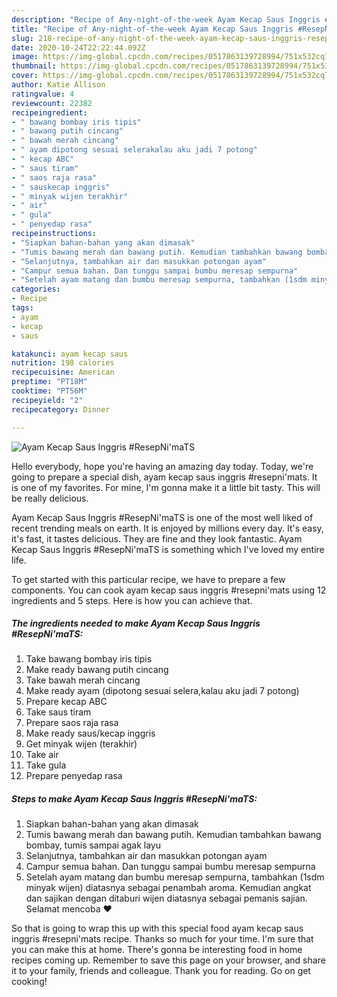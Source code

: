 ```yaml
---
description: "Recipe of Any-night-of-the-week Ayam Kecap Saus Inggris #ResepNi&amp;#39;maTS"
title: "Recipe of Any-night-of-the-week Ayam Kecap Saus Inggris #ResepNi&amp;#39;maTS"
slug: 218-recipe-of-any-night-of-the-week-ayam-kecap-saus-inggris-resepni-and-39-mats
date: 2020-10-24T22:22:44.092Z
image: https://img-global.cpcdn.com/recipes/0517863139728994/751x532cq70/ayam-kecap-saus-inggris-resepnimats-foto-resep-utama.jpg
thumbnail: https://img-global.cpcdn.com/recipes/0517863139728994/751x532cq70/ayam-kecap-saus-inggris-resepnimats-foto-resep-utama.jpg
cover: https://img-global.cpcdn.com/recipes/0517863139728994/751x532cq70/ayam-kecap-saus-inggris-resepnimats-foto-resep-utama.jpg
author: Katie Allison
ratingvalue: 4
reviewcount: 22382
recipeingredient:
- " bawang bombay iris tipis"
- " bawang putih cincang"
- " bawah merah cincang"
- " ayam dipotong sesuai selerakalau aku jadi 7 potong"
- " kecap ABC"
- " saus tiram"
- " saos raja rasa"
- " sauskecap inggris"
- " minyak wijen terakhir"
- " air"
- " gula"
- " penyedap rasa"
recipeinstructions:
- "Siapkan bahan-bahan yang akan dimasak"
- "Tumis bawang merah dan bawang putih. Kemudian tambahkan bawang bombay, tumis sampai agak layu"
- "Selanjutnya, tambahkan air dan masukkan potongan ayam"
- "Campur semua bahan. Dan tunggu sampai bumbu meresap sempurna"
- "Setelah ayam matang dan bumbu meresap sempurna, tambahkan (1sdm minyak wijen) diatasnya sebagai penambah aroma. Kemudian angkat dan sajikan dengan ditaburi wijen diatasnya sebagai pemanis sajian. Selamat mencoba ❤"
categories:
- Recipe
tags:
- ayam
- kecap
- saus

katakunci: ayam kecap saus 
nutrition: 198 calories
recipecuisine: American
preptime: "PT18M"
cooktime: "PT56M"
recipeyield: "2"
recipecategory: Dinner

---
```



![Ayam Kecap Saus Inggris #ResepNi&#39;maTS](https://img-global.cpcdn.com/recipes/0517863139728994/751x532cq70/ayam-kecap-saus-inggris-resepnimats-foto-resep-utama.jpg)

Hello everybody, hope you're having an amazing day today. Today, we're going to prepare a special dish, ayam kecap saus inggris #resepni&#39;mats. It is one of my favorites. For mine, I'm gonna make it a little bit tasty. This will be really delicious.



Ayam Kecap Saus Inggris #ResepNi&#39;maTS is one of the most well liked of recent trending meals on earth. It is enjoyed by millions every day. It's easy, it's fast, it tastes delicious. They are fine and they look fantastic. Ayam Kecap Saus Inggris #ResepNi&#39;maTS is something which I've loved my entire life.


To get started with this particular recipe, we have to prepare a few components. You can cook ayam kecap saus inggris #resepni&#39;mats using 12 ingredients and 5 steps. Here is how you can achieve that.

<!--inarticleads1-->

##### The ingredients needed to make Ayam Kecap Saus Inggris #ResepNi&#39;maTS:

1. Take  bawang bombay iris tipis
1. Make ready  bawang putih cincang
1. Take  bawah merah cincang
1. Make ready  ayam (dipotong sesuai selera,kalau aku jadi 7 potong)
1. Prepare  kecap ABC
1. Take  saus tiram
1. Prepare  saos raja rasa
1. Make ready  saus/kecap inggris
1. Get  minyak wijen (terakhir)
1. Take  air
1. Take  gula
1. Prepare  penyedap rasa




<!--inarticleads2-->

##### Steps to make Ayam Kecap Saus Inggris #ResepNi&#39;maTS:

1. Siapkan bahan-bahan yang akan dimasak
1. Tumis bawang merah dan bawang putih. Kemudian tambahkan bawang bombay, tumis sampai agak layu
1. Selanjutnya, tambahkan air dan masukkan potongan ayam
1. Campur semua bahan. Dan tunggu sampai bumbu meresap sempurna
1. Setelah ayam matang dan bumbu meresap sempurna, tambahkan (1sdm minyak wijen) diatasnya sebagai penambah aroma. Kemudian angkat dan sajikan dengan ditaburi wijen diatasnya sebagai pemanis sajian. Selamat mencoba ❤




So that is going to wrap this up with this special food ayam kecap saus inggris #resepni&#39;mats recipe. Thanks so much for your time. I'm sure that you can make this at home. There's gonna be interesting food in home recipes coming up. Remember to save this page on your browser, and share it to your family, friends and colleague. Thank you for reading. Go on get cooking!
